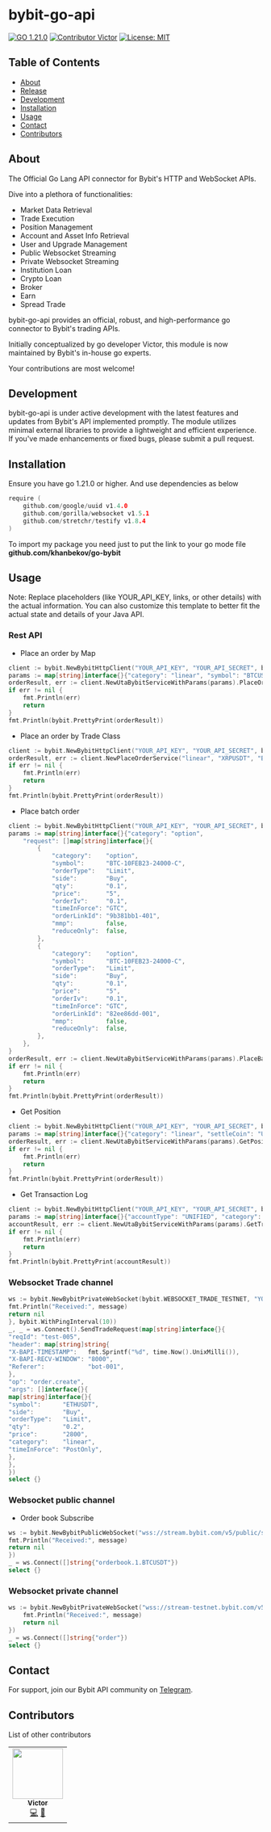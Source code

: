 # bybit-go-api
[![GO 1.21.0](https://img.shields.io/badge/Go-1.21.0-brightgreen.svg)](https://github.com/VictorFrWu/bybit-go-api)   [![Contributor Victor](https://img.shields.io/badge/contributor-Victor-blue.svg)](https://github.com/bybit-exchange/bybit-go-api)   [![License: MIT](https://img.shields.io/badge/License-MIT-yellow.svg)](https://github.com/VictorFrWu/bybit-go-api/blob/main/LICENSE)
## Table of Contents
- [About](#about)
- [Release](#release)
- [Development](#development)
- [Installation](#installation)
- [Usage](#usage)
- [Contact](#contact)
- [Contributors](#contributors)
## About
The Official Go Lang API connector for Bybit's HTTP and WebSocket APIs.

Dive into a plethora of functionalities:
- Market Data Retrieval
- Trade Execution
- Position Management
- Account and Asset Info Retrieval
- User and Upgrade Management
- Public Websocket Streaming
- Private Websocket Streaming
- Institution Loan 
- Crypto Loan
- Broker
- Earn
- Spread Trade

bybit-go-api provides an official, robust, and high-performance go connector to Bybit's trading APIs.

Initially conceptualized by go developer Victor, this module is now maintained by Bybit's in-house go experts.

Your contributions are most welcome!

## Development
bybit-go-api is under active development with the latest features and updates from Bybit's API implemented promptly. The module utilizes minimal external libraries to provide a lightweight and efficient experience. If you've made enhancements or fixed bugs, please submit a pull request.

## Installation
Ensure you have go 1.21.0 or higher. And use dependencies as below
```go
require (
	github.com/google/uuid v1.4.0
	github.com/gorilla/websocket v1.5.1
	github.com/stretchr/testify v1.8.4
)
```

To import my package you need just to put the link to your go mode file
**github.com/khanbekov/go-bybit**

## Usage
Note: Replace placeholders (like YOUR_API_KEY, links, or other details) with the actual information. You can also customize this template to better fit the actual state and details of your Java API.
### Rest API
- Place an order by Map
```go
client := bybit.NewBybitHttpClient("YOUR_API_KEY", "YOUR_API_SECRET", bybit.WithBaseURL(bybit.TESTNET))
params := map[string]interface{}{"category": "linear", "symbol": "BTCUSDT", "side": "Buy", "positionIdx": 0, "orderType": "Limit", "qty": "0.001", "price": "10000", "timeInForce": "GTC"}
orderResult, err := client.NewUtaBybitServiceWithParams(params).PlaceOrder(context.Background())
if err != nil {
	fmt.Println(err)
	return
}
fmt.Println(bybit.PrettyPrint(orderResult))
```

- Place an order by Trade Class
```go
client := bybit.NewBybitHttpClient("YOUR_API_KEY", "YOUR_API_SECRET", bybit.WithBaseURL(bybit.TESTNET))
orderResult, err := client.NewPlaceOrderService("linear", "XRPUSDT", "Buy", "Market", "10").Do(context.Background())
if err != nil {
	fmt.Println(err)
	return
}
fmt.Println(bybit.PrettyPrint(orderResult))
```

- Place batch order
```go
client := bybit.NewBybitHttpClient("YOUR_API_KEY", "YOUR_API_SECRET", bybit.WithBaseURL(bybit.TESTNET))
params := map[string]interface{}{"category": "option",
	"request": []map[string]interface{}{
		{
			"category":    "option",
			"symbol":      "BTC-10FEB23-24000-C",
			"orderType":   "Limit",
			"side":        "Buy",
			"qty":         "0.1",
			"price":       "5",
			"orderIv":     "0.1",
			"timeInForce": "GTC",
			"orderLinkId": "9b381bb1-401",
			"mmp":         false,
			"reduceOnly":  false,
		},
		{
			"category":    "option",
			"symbol":      "BTC-10FEB23-24000-C",
			"orderType":   "Limit",
			"side":        "Buy",
			"qty":         "0.1",
			"price":       "5",
			"orderIv":     "0.1",
			"timeInForce": "GTC",
			"orderLinkId": "82ee86dd-001",
			"mmp":         false,
			"reduceOnly":  false,
		},
	},
}
orderResult, err := client.NewUtaBybitServiceWithParams(params).PlaceBatchOrder(context.Background())
if err != nil {
	fmt.Println(err)
	return
}
fmt.Println(bybit.PrettyPrint(orderResult))
```

- Get Position 
```go
client := bybit.NewBybitHttpClient("YOUR_API_KEY", "YOUR_API_SECRET", bybit.WithBaseURL(bybit.TESTNET))
params := map[string]interface{}{"category": "linear", "settleCoin": "USDT", "limit": 10}
orderResult, err := client.NewUtaBybitServiceWithParams(params).GetPositionList(context.Background())
if err != nil {
	fmt.Println(err)
	return
}
fmt.Println(bybit.PrettyPrint(orderResult))
```

- Get Transaction Log
```go
client := bybit.NewBybitHttpClient("YOUR_API_KEY", "YOUR_API_SECRET", bybit.WithBaseURL(bybit.TESTNET))
params := map[string]interface{}{"accountType": "UNIFIED", "category": "linear"}
accountResult, err := client.NewUtaBybitServiceWithParams(params).GetTransactionLog(context.Background())
if err != nil {
	fmt.Println(err)
	return
}
fmt.Println(bybit.PrettyPrint(accountResult))
```

### Websocket Trade channel
```go
ws := bybit.NewBybitPrivateWebSocket(bybit.WEBSOCKET_TRADE_TESTNET, "YOUR_API_KEY", "YOUR_API_SECRET", func(message string) error {
fmt.Println("Received:", message)
return nil
}, bybit.WithPingInterval(10))
_, _ = ws.Connect().SendTradeRequest(map[string]interface{}{
"reqId": "test-005",
"header": map[string]string{
"X-BAPI-TIMESTAMP":   fmt.Sprintf("%d", time.Now().UnixMilli()),
"X-BAPI-RECV-WINDOW": "8000",
"Referer":            "bot-001",
},
"op": "order.create",
"args": []interface{}{
map[string]interface{}{
"symbol":      "ETHUSDT",
"side":        "Buy",
"orderType":   "Limit",
"qty":         "0.2",
"price":       "2800",
"category":    "linear",
"timeInForce": "PostOnly",
},
},
})
select {}
```

### Websocket public channel
- Order book Subscribe
```go
ws := bybit.NewBybitPublicWebSocket("wss://stream.bybit.com/v5/public/spot", func(message string) error {
fmt.Println("Received:", message)
return nil
})
_ = ws.Connect([]string{"orderbook.1.BTCUSDT"})
select {}
```

### Websocket private channel
```go
ws := bybit.NewBybitPrivateWebSocket("wss://stream-testnet.bybit.com/v5/private", "YOUR_API_KEY", "YOUR_API_SECRET", func(message string) error {
	fmt.Println("Received:", message)
	return nil
})
_ = ws.Connect([]string{"order"})
select {}
```

## Contact
For support, join our Bybit API community on [Telegram](https://t.me/Bybitapi).

## Contributors
List of other contributors
<table>
  <tr>
    <td align="center">
        <a href="https://github.com/VictorFrWu">
            <img src="https://avatars.githubusercontent.com/u/32245754?v=4" width="100px;" alt=""/>
            <br />
            <sub>   
                <b>Victor</b>
            </sub>
        </a>
        <br />
        <a href="https://github.com/VictorFrWu/bybit.go.api/commits?author=bybit-exchange" title="Code">💻</a>
        <a href="https://github.com/VictorFrWu/bybit.go.api/commits?author=bybit-exchange" title="Documentation">📖</a>
    </td>
  </tr>
</table>
